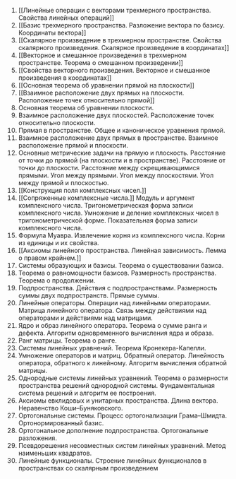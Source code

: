 1. [[Линейные операции с векторами трехмерного пространства. Свойства линейных операций]]
2. [[Базис трехмерного пространства. Разложение вектора по базису. Координаты вектора]]
3. [[Скалярное произведение в трехмерном пространстве. Свойства скалярного произведения. Скалярное произведение в координатах]]
4. [[Векторное и смешанное произведения в трехмерном пространстве. Теорема о смешанном произведении]]
5. [[Свойства векторного произведения. Векторное и смешанное произведения в координатах]]
6. [[Основная теорема об уравнении прямой на плоскости]]
7. [[Взаимное расположение двух прямых на плоскости. Расположение точек относительно прямой]]
8. Основная теорема об уравнении плоскости.
9. Взаимное расположение двух плоскостей. Расположение точек относительно плоскости.
10. Прямая в пространстве. Общее и каноническое уравнения прямой.
11. Взаимное расположение двух прямых в пространстве. Взаимное расположение прямой и плоскости.
12. Основные метрические задачи на прямую и плоскость. Расстояние от точки до прямой (на плоскости и в пространстве). Расстояние от точки до плоскости. Расстояние между скрещивающимися прямыми. Угол между прямыми. Угол между плоскостями. Угол между прямой и плоскостью.
13. [[Конструкция поля комплексных чисел.]]
14. [[Сопряженные комплексные числа.]] Модуль и аргумент комплексного числа. Тригонометрическая форма записи комплексного числа. Умножение и деление комплексных чисел в тригонометрической форме. Показательная форма записи комплексного числа.
15. Формула Муавра. Извлечение корня из комплексного числа. Корни из единицы и их свойства.
16. [[Аксиомы линейного пространства. Линейная зависимость. Лемма о правом крайнем.]]
17. Системы образующих и базисы. Теорема о существовании базиса.
18. Теорема о равномощности базисов. Размерность пространства. Теорема о продолжении.
19. Подпространства. Действия с подпространствами. Размерность суммы двух подпространств. Прямые суммы.
20. Линейные операторы. Операции над линейными операторами. Матрица линейного оператора. Связь между действиями над операторами и действиями над матрицами.
21. Ядро и образ линейного оператора. Теорема о сумме ранга и дефекта. Алгоритм одновременного вычисления ядра и образа.
22. Ранг матрицы. Теорема о ранге.
23. Системы линейных уравнений. Теорема Кронекера-Капелли.
24. Умножение операторов и матриц. Обратный оператор. Линейность оператора, обратного к линейному. Алгоритм вычисления обратной матрицы.
25. Однородные системы линейных уравнений. Теорема о размерности пространства решений однородной системы. Фундаментальная система решений и алгоритм ее построения.
26. Аксиомы евклидовых и унитарных пространства. Длина вектора. Неравенство Коши–Буняковского.
27. Ортогональные системы. Процесс ортогонализации Грама–Шмидта. Ортонормированный базис.
28. Ортогональное дополнение подпространства. Ортогональные разложения.
29. Псевдорешения несовместных систем линейных уравнений. Метод наименьших квадратов.
30. Линейные функционалы. Строение линейных функционалов в пространствах со скалярным произведением
